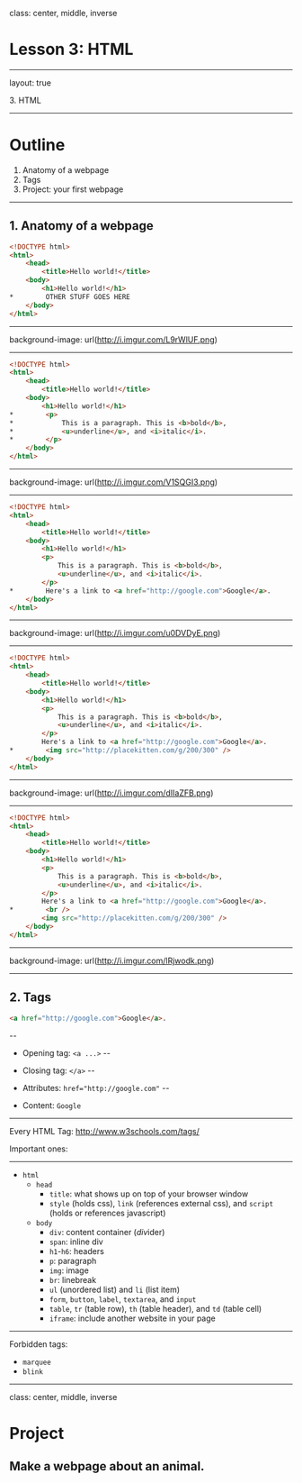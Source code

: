 class: center, middle, inverse

# Lesson 3: HTML

---

layout: true

<div class="breadcrumb">3. HTML</div>

---

# Outline

1. Anatomy of a webpage
2. Tags
3. Project: your first webpage

---

## 1. Anatomy of a webpage

```html
<!DOCTYPE html>
<html>
    <head>
        <title>Hello world!</title>
    <body>
        <h1>Hello world!</h1>
*        OTHER STUFF GOES HERE
    </body>
</html>
```

---

background-image: url(http://i.imgur.com/L9rWlUF.png)

---

```html
<!DOCTYPE html>
<html>
    <head>
        <title>Hello world!</title>
    <body>
        <h1>Hello world!</h1>
*        <p>
*            This is a paragraph. This is <b>bold</b>, 
*            <u>underline</u>, and <i>italic</i>.
*        </p>
    </body>
</html>
```

---

background-image: url(http://i.imgur.com/V1SQGI3.png)

---

```html
<!DOCTYPE html>
<html>
    <head>
        <title>Hello world!</title>
    <body>
        <h1>Hello world!</h1>
        <p>
            This is a paragraph. This is <b>bold</b>, 
            <u>underline</u>, and <i>italic</i>.
        </p>
*        Here's a link to <a href="http://google.com">Google</a>.
    </body>
</html>
```

---

background-image: url(http://i.imgur.com/u0DVDyE.png)

---

```html
<!DOCTYPE html>
<html>
    <head>
        <title>Hello world!</title>
    <body>
        <h1>Hello world!</h1>
        <p>
            This is a paragraph. This is <b>bold</b>, 
            <u>underline</u>, and <i>italic</i>.
        </p>
        Here's a link to <a href="http://google.com">Google</a>.
*        <img src="http://placekitten.com/g/200/300" />
    </body>
</html>
```

---

background-image: url(http://i.imgur.com/dIIaZFB.png)

---

```html
<!DOCTYPE html>
<html>
    <head>
        <title>Hello world!</title>
    <body>
        <h1>Hello world!</h1>
        <p>
            This is a paragraph. This is <b>bold</b>, 
            <u>underline</u>, and <i>italic</i>.
        </p>
        Here's a link to <a href="http://google.com">Google</a>.
*        <br />
        <img src="http://placekitten.com/g/200/300" />
    </body>
</html>
```

---

background-image: url(http://i.imgur.com/lRjwodk.png)

---

## 2. Tags

```html
<a href="http://google.com">Google</a>.
```

--

* Opening tag: `<a ...>`
--

* Closing tag: `</a>`
--

* Attributes: `href="http://google.com"`
--

* Content: `Google`

---

Every HTML Tag: http://www.w3schools.com/tags/

Important ones:

---

* `html`
    * `head`
        * `title`: what shows up on top of your browser window
        * `style` (holds css), `link` (references external css), and `script` (holds or references javascript)
    * `body`
        * `div`: content container (*div*ider)
        * `span`: inline div
        * `h1`-`h6`: headers
        * `p`: paragraph
        * `img`: image
        * `br`: linebreak
        * `ul` (unordered list) and `li` (list item)
        * `form`, `button`, `label`, `textarea`, and `input`
        * `table`, `tr` (table row), `th` (table header), and `td` (table cell)
        * `iframe`: include another website in your page

---

Forbidden tags:

* `marquee`
* `blink`

---

class: center, middle, inverse

# Project

## Make a webpage about an animal.